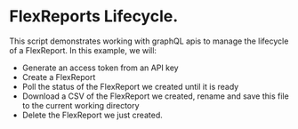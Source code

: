 # FlexReports Lifecycle.
This script demonstrates working with graphQL apis to manage the lifecycle of a FlexReport. In this example, we will:
- Generate an access token from an API key
- Create a FlexReport
- Poll the status of the FlexReport we created until it is ready
- Download a CSV of the FlexReport we created, rename and save this file to the current working directory
- Delete the FlexReport we just created.

